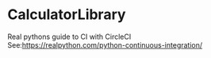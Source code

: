 # CalculatorLibrary
Real pythons guide to CI with CircleCI
</br>
See:https://realpython.com/python-continuous-integration/
